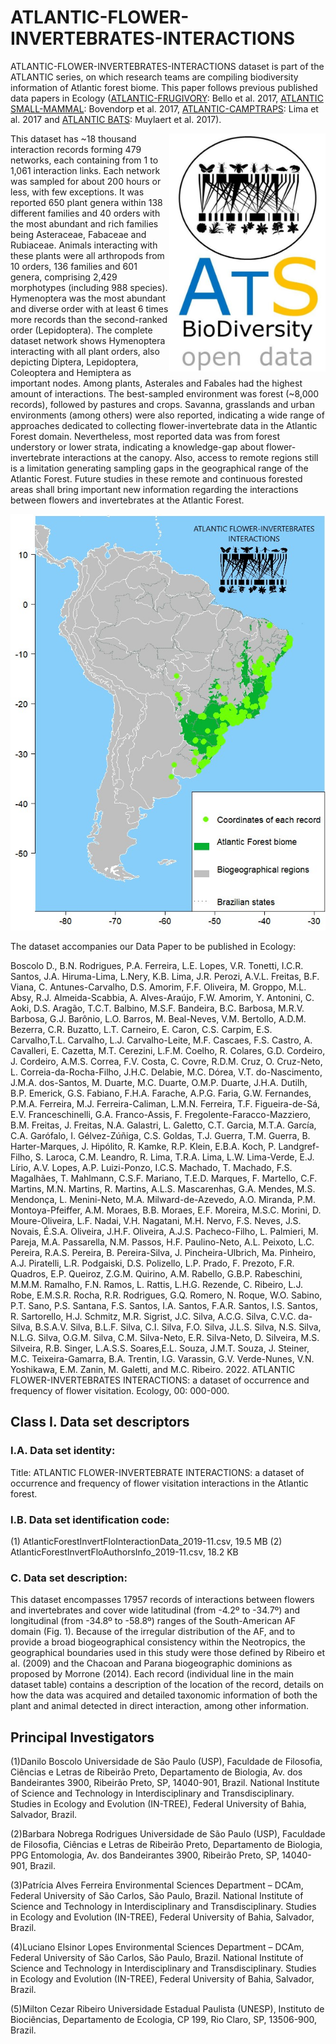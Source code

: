 # ATLANTIC-FLOWER-INVERTEBRATES-INTERACTIONS

ATLANTIC-FLOWER-INVERTEBRATES-INTERACTIONS dataset is part of the ATLANTIC series, on which research teams are compiling biodiversity information of 
Atlantic forest biome. This paper follows previous published data papers in Ecology 
([ATLANTIC-FRUGIVORY](http://onlinelibrary.wiley.com/doi/10.1002/ecy.1818/abstract): Bello et al. 2017, 
[ATLANTIC SMALL-MAMMAL](http://onlinelibrary.wiley.com/doi/10.1002/ecy.1893/full): Bovendorp et al. 2017, 
[ATLANTIC-CAMPTRAPS](http://onlinelibrary.wiley.com/doi/10.1002/ecy.1998/abstract): Lima et al. 2017 and 
[ATLANTIC BATS](http://onlinelibrary.wiley.com/doi/10.1002/ecy.2007/abstract): Muylaert et al. 2017).


<img align="right" width="250"  src="ATS_FInvInt.jpg"> This dataset has  ~18 thousand interaction records forming 479 networks, each containing from 1 to 1,061 interaction links.  Each network was sampled for about 200 hours or less, with few exceptions. It was reported 650 plant genera within 138 different families and 40 orders with the most abundant and rich families being Asteraceae, Fabaceae and Rubiaceae. Animals interacting with these plants were all arthropods from 10 orders, 136 families and 601 genera, comprising 2,429 morphotypes (including 988 species). Hymenoptera was the most abundant and diverse order with at least 6 times more records than the second-ranked order (Lepidoptera). The complete dataset network shows Hymenoptera interacting with all plant orders, also depicting  Diptera, Lepidoptera, Coleoptera and Hemiptera as important nodes. Among plants, Asterales and Fabales had the highest amount of interactions. The best-sampled environment was forest (~8,000 records), followed by pastures and crops. Savanna, grasslands and urban environments (among others) were also reported, indicating a wide range of approaches dedicated to collecting flower-invertebrate data in the Atlantic Forest domain. Nevertheless, most reported data was from forest understory or lower strata, indicating a knowledge-gap about flower-invertebrate interactions at the canopy. Also, access to remote regions still is a limitation generating sampling gaps in the geographical range of the Atlantic Forest. Future studies in these remote and continuous forested areas shall bring important new information regarding the interactions between flowers and invertebrates  at the Atlantic Forest.

<p align="center"> 
<img src="https://github.com/LEAP-USPRP/ATLANTIC-FLOWER-INVERTEBRATES-INTERACTIONS/blob/master/figure.jpg">
</p>

The dataset accompanies our Data Paper to be published in Ecology:  

Boscolo D., B.N. Rodrigues, P.A. Ferreira, L.E. Lopes, V.R. Tonetti, I.C.R. Santos, J.A. Hiruma-Lima, L.Nery, K.B. Lima, J.R. Perozi, A.V.L. Freitas, B.F. Viana, C. Antunes-Carvalho, D.S. Amorim, F.F. Oliveira, M. Groppo, M.L. Absy, R.J. Almeida-Scabbia, A. Alves-Araújo, F.W. Amorim, Y. Antonini, C. Aoki, D.S. Aragão, T.C.T. Balbino, M.S.F. Bandeira, B.C. Barbosa, M.R.V. Barbosa, G.J. Barônio, L.O. Barros, M. Beal-Neves, V.M. Bertollo, A.D.M. Bezerra, C.R. Buzatto, L.T. Carneiro, E. Caron, C.S. Carpim, E.S. Carvalho,T.L. Carvalho, L.J. Carvalho-Leite, M.F. Cascaes, F.S. Castro, A. Cavalleri, E. Cazetta, M.T. Cerezini, L.F.M. Coelho, R. Colares, G.D. Cordeiro, J. Cordeiro, A.M.S. Correa, F.V. Costa, C. Covre, R.D.M. Cruz, O. Cruz-Neto, L. Correia-da-Rocha-Filho, J.H.C. Delabie, M.C. Dórea, V.T. do-Nascimento, J.M.A. dos-Santos, M. Duarte, M.C. Duarte, O.M.P. Duarte, J.H.A. Dutilh, B.P. Emerick, G.S. Fabiano, F.H.A. Farache, A.P.G. Faria, G.W. Fernandes, P.M.A. Ferreira, M.J. Ferreira-Caliman, L.M.N. Ferreira, T.F. Figueira-de-Sá, E.V. Franceschinelli, G.A. Franco-Assis, F. Fregolente-Faracco-Mazziero, B.M. Freitas, J. Freitas, N.A. Galastri, L. Galetto, C.T. Garcia, M.T.A. García, C.A. Garófalo, I. Gélvez-Zúñiga, C.S. Goldas, T.J. Guerra, T.M. Guerra, B. Harter-Marques, J. Hipólito, R. Kamke, R.P. Klein, E.B.A. Koch, P. Landgref-Filho, S. Laroca, C.M. Leandro, R. Lima, T.R.A. Lima, L.W. Lima-Verde, E.J. Lírio, A.V. Lopes, A.P. Luizi-Ponzo, I.C.S. Machado, T. Machado, F.S. Magalhães, T. Mahlmann, C.S.F. Mariano, T.E.D. Marques, F. Martello, C.F. Martins, M.N. Martins, R. Martins, A.L.S. Mascarenhas, G.A. Mendes, M.S. Mendonça, L. Menini-Neto, M.A. Milward-de-Azevedo, A.O. Miranda, P.M. Montoya-Pfeiffer, A.M. Moraes, B.B. Moraes, E.F. Moreira, M.S.C. Morini, D. Moure-Oliveira, L.F. Nadai, V.H. Nagatani, M.H. Nervo, F.S. Neves, J.S. Novais, É.S.A. Oliveira, J.H.F. Oliveira, A.J.S. Pacheco-Filho, L. Palmieri, M. Pareja, M.A. Passarella, N.M. Passos, H.F. Paulino-Neto, A.L. Peixoto, L.C. Pereira, R.A.S. Pereira, B. Pereira-Silva, J. Pincheira-Ulbrich, Ma. Pinheiro, A.J. Piratelli, L.R. Podgaiski, D.S. Polizello, L.P. Prado, F. Prezoto, F.R. Quadros, E.P. Queiroz, Z.G.M. Quirino, A.M. Rabello, G.B.P. Rabeschini, M.M.M. Ramalho, F.N. Ramos, L. Rattis, L.H.G. Rezende, C. Ribeiro, L.J. Robe, E.M.S.R. Rocha, R.R. Rodrigues, G.Q. Romero, N. Roque, W.O. Sabino, P.T. Sano, P.S. Santana, F.S. Santos, I.A. Santos, F.A.R. Santos, I.S. Santos, R. Sartorello, H.J. Schmitz, M.R. Sigrist, J.C. Silva, A.C.G. Silva, C.V.C. da-Silva, B.S.A.V. Silva, B.L.F. Silva, C.I. Silva, F.O. Silva, J.L.S. Silva, N.S. Silva, N.L.G. Silva, O.G.M. Silva, C.M. Silva-Neto, E.R. Silva-Neto, D. Silveira, M.S. Silveira, R.B. Singer, L.A.S.S. Soares,E.L. Souza, J.M.T. Souza, J. Steiner, M.C. Teixeira-Gamarra, B.A. Trentin, I.G. Varassin, G.V. Verde-Nunes, V.N. Yoshikawa, E.M. Zanin, M. Galetti, and M.C. Ribeiro. 2022. ATLANTIC FLOWER-INVERTEBRATES INTERACTIONS: a dataset of occurrence and frequency of flower visitation. Ecology, 00: 000-000.

## Class I. Data set descriptors
### I.A. Data set identity:

Title: ATLANTIC FLOWER-INVERTEBRATE INTERACTIONS​: a dataset of occurrence and frequency of flower visitation interactions in the Atlantic forest.

### I.B. Data set identification code:
(1) AtlanticForestInvertFloInteractionData_2019-11.csv, 19.5 MB
(2) AtlanticForestInvertFloAuthorsInfo_2019-11.csv, 18.2 KB



### C. Data set description:
This dataset encompasses 17957 records of interactions between flowers and invertebrates and cover wide latitudinal (from -4.2º to -34.7º) and longitudinal (from -34.8º to -58.8º) ranges of the South-American AF domain (Fig. 1). Because of the irregular distribution of the AF, and to provide a broad biogeographical consistency within the Neotropics, the geographical boundaries used in this study were those defined by Ribeiro et al. (2009) and the Chacoan and Parana biogeographic dominions as proposed by Morrone (2014). Each record (individual line in the main dataset table) contains a description of the location of the record, details on how the data was acquired and detailed taxonomic information of both the plant and animal detected in direct interaction, among other information. 

## Principal Investigators

(1)Danilo Boscolo
Universidade de São Paulo (USP), Faculdade de Filosofia, Ciências e Letras de Ribeirão Preto, Departamento de Biologia, Av. dos Bandeirantes 3900, Ribeirão Preto, SP, 14040-901, Brazil. National Institute of Science and Technology in Interdisciplinary and Transdisciplinary. Studies in Ecology and Evolution (IN-TREE), Federal University of Bahia, Salvador, Brazil.

(2)Barbara Nobrega Rodrigues
Universidade de São Paulo (USP), Faculdade de Filosofia, Ciências e Letras de Ribeirão Preto, Departamento de Biologia, PPG Entomologia, Av. dos Bandeirantes 3900, Ribeirão Preto, SP, 14040-901, Brazil.

(3)Patrícia Alves Ferreira
Environmental Sciences Department  – DCAm, Federal University of São Carlos, São Paulo, Brazil. National Institute of Science and Technology in Interdisciplinary and Transdisciplinary. Studies in Ecology and Evolution (IN-TREE), Federal University of Bahia, Salvador, Brazil.

(4)Luciano Elsinor Lopes
Environmental Sciences Department  – DCAm, Federal University of São Carlos, São Paulo, Brazil. National Institute of Science and Technology in Interdisciplinary and Transdisciplinary. Studies in Ecology and Evolution (IN-TREE), Federal University of Bahia, Salvador, Brazil.

(5)Milton Cezar Ribeiro
Universidade Estadual Paulista (UNESP), Instituto de Biociências, Departamento de Ecologia, CP 199, Rio Claro, SP, 13506-900, Brazil.


